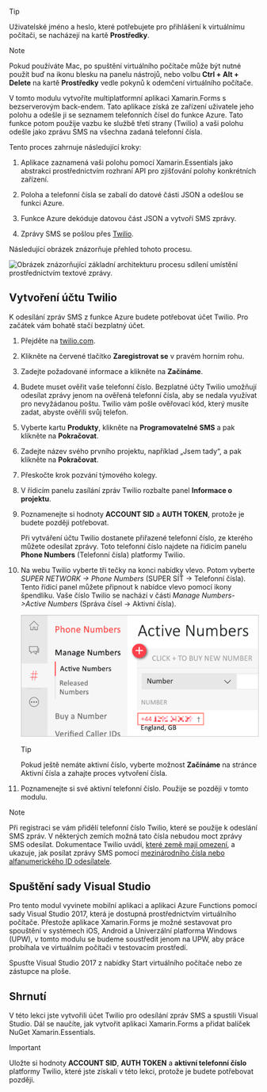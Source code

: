 > [!TIP]
> Uživatelské jméno a heslo, které potřebujete pro přihlášení k virtuálnímu počítači, se nacházejí na kartě **Prostředky**.

> [!NOTE]
> Pokud používáte Mac, po spuštění virtuálního počítače může být nutné použít buď na ikonu blesku na panelu nástrojů, nebo volbu **Ctrl + Alt + Delete** na kartě **Prostředky** vedle pokynů k odemčení virtuálního počítače.


V tomto modulu vytvoříte multiplatformní aplikaci Xamarin.Forms s bezserverovým back-endem. Tato aplikace získá ze zařízení uživatele jeho polohu a odešle ji se seznamem telefonních čísel do funkce Azure. Tato funkce potom použije vazbu ke službě třetí strany (Twilio) a vaši polohu odešle jako zprávu SMS na všechna zadaná telefonní čísla.

Tento proces zahrnuje následující kroky:

1. Aplikace zaznamená vaši polohu pomocí Xamarin.Essentials jako abstrakci prostřednictvím rozhraní API pro zjišťování polohy konkrétních zařízení.

1. Poloha a telefonní čísla se zabalí do datové části JSON a odešlou se funkci Azure.

1. Funkce Azure dekóduje datovou část JSON a vytvoří SMS zprávy.

1. Zprávy SMS se pošlou přes [Twilio](https://www.twilio.com/?azure-portal=true).

Následující obrázek znázorňuje přehled tohoto procesu.

![Obrázek znázorňující základní architekturu procesu sdílení umístění prostřednictvím textové zprávy.](../media/1-architecture.png)

## <a name="create-a-twilio-account"></a>Vytvoření účtu Twilio

K odesílání zpráv SMS z funkce Azure budete potřebovat účet Twilio. Pro začátek vám bohatě stačí bezplatný účet.

1. Přejděte na [twilio.com](https://www.twilio.com?azure-portal=true).

1. Klikněte na červené tlačítko **Zaregistrovat se** v pravém horním rohu.

1. Zadejte požadované informace a klikněte na **Začínáme**.

1. Budete muset ověřit vaše telefonní číslo. Bezplatné účty Twilio umožňují odesílat zprávy jenom na ověřená telefonní čísla, aby se nedala využívat pro nevyžádanou poštu. Twilio vám pošle ověřovací kód, který musíte zadat, abyste ověřili svůj telefon.

1. Vyberte kartu **Produkty**, klikněte na **Programovatelné SMS** a pak klikněte na **Pokračovat**.

1. Zadejte název svého prvního projektu, například „Jsem tady“, a pak klikněte na **Pokračovat**.

1. Přeskočte krok pozvání týmového kolegy.

1. V řídicím panelu zasílání zpráv Twilio rozbalte panel **Informace o projektu**.

1. Poznamenejte si hodnoty **ACCOUNT SID** a **AUTH TOKEN**, protože je budete později potřebovat.

    Při vytváření účtu Twilio dostanete přiřazené telefonní číslo, ze kterého můžete odesílat zprávy. Toto telefonní číslo najdete na řídicím panelu **Phone Numbers** (Telefonní čísla) platformy Twilio.

1. Na webu Twilio vyberte tři tečky na konci nabídky vlevo. Potom vyberte *SUPER NETWORK -> Phone Numbers* (SUPER SÍŤ -> Telefonní čísla). Tento řídicí panel můžete připnout k nabídce vlevo pomocí ikony špendlíku. Vaše číslo Twilio se nachází v části *Manage Numbers->Active Numbers* (Správa čísel -> Aktivní čísla).

    ![Vyhledání vašeho čísla Twilio](../media/7-twilio-find-number.png)

    > [!TIP]
    > Pokud ještě nemáte aktivní číslo, vyberte možnost **Začínáme** na stránce Aktivní čísla a zahajte proces vytvoření čísla.

1. Poznamenejte si své aktivní telefonní číslo. Použije se později v tomto modulu.


> [!NOTE]
> Při registraci se vám přidělí telefonní číslo Twilio, které se použije k odeslání SMS zpráv. V některých zemích možná tato čísla nebudou moct zprávy SMS odesílat. Dokumentace Twilio uvádí, [které země mají omezení](https://support.twilio.com/hc/articles/223183068-Twilio-international-phone-number-availability-and-their-capabilities?azure-portal=true), a ukazuje, jak posílat zprávy SMS pomocí [mezinárodního čísla nebo alfanumerického ID odesílatele](https://support.twilio.com/hc/articles/226690868-Using-Twilio-when-SMS-numbers-are-unavailable-in-your-country?azure-portal=true).

## <a name="launch-visual-studio"></a>Spuštění sady Visual Studio

Pro tento modul vyvinete mobilní aplikaci a aplikaci Azure Functions pomocí sady Visual Studio 2017, která je dostupná prostřednictvím virtuálního počítače. Přestože aplikace Xamarin.Forms je možné sestavovat pro spouštění v systémech iOS, Android a Univerzální platforma Windows (UPW), v tomto modulu se budeme soustředit jenom na UPW, aby práce probíhala ve virtuálním počítači v testovacím prostředí.

Spusťte Visual Studio 2017 z nabídky Start virtuálního počítače nebo ze zástupce na ploše.

## <a name="summary"></a>Shrnutí

V této lekci jste vytvořili účet Twilio pro odesílání zpráv SMS a spustili Visual Studio. Dál se naučíte, jak vytvořit aplikaci Xamarin.Forms a přidat balíček NuGet Xamarin.Essentials.

> [!IMPORTANT]
> Uložte si hodnoty **ACCOUNT SID**, **AUTH TOKEN** a **aktivní telefonní číslo** platformy Twilio, které jste získali v této lekci, protože je budete potřebovat později.
